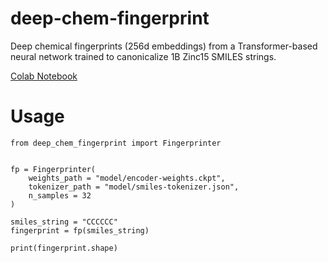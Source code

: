 # deep-chem-fingerprint
Deep chemical fingerprints (256d embeddings) from a Transformer-based neural network trained to canonicalize 1B Zinc15 SMILES strings.

[Colab Notebook](https://colab.research.google.com/drive/15cVZpu7M7-qiH6iSsDcjlCyaB8glvcM3?usp=sharing)

# Usage
```python3
from deep_chem_fingerprint import Fingerprinter


fp = Fingerprinter(
    weights_path = "model/encoder-weights.ckpt",
    tokenizer_path = "model/smiles-tokenizer.json",
    n_samples = 32
)

smiles_string = "CCCCCC"
fingerprint = fp(smiles_string)

print(fingerprint.shape)
```
